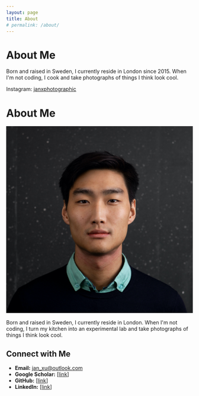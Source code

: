 ```yaml
---
layout: page
title: About
# permalink: /about/
---
```


# About Me

Born and raised in Sweden, I currently reside in London since 2015. When I'm not coding, I cook and take photographs of things I think look cool.

Instagram: [janxphotographic](https://www.instagram.com/janxphotographic)

# About Me

![Profile Photo](./assets/profile.jpg)

Born and raised in Sweden, I currently reside in London. When I'm not coding, I turn my kitchen into an experimental lab and take photographs of things I think look cool.

## Connect with Me
- **Email:** [jan_xu@outlook.com](mailto:jan_xu@outlook.com)
- **Google Scholar:** [[link](https://scholar.google.com/citations?user=RWnn_LcAAAAJ&hl=en)]
- **GitHub:** [[link](https://github.com/jan-xu)]
- **LinkedIn:** [[link](https://www.linkedin.com/in/jan-xu-36701a5b/)]